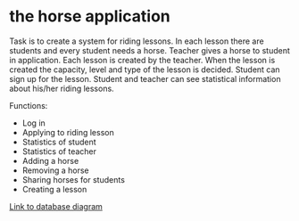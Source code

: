 # the horse application

Task is to create a system for riding lessons. In each lesson there are students and every student needs a horse. Teacher gives a horse to student in application. Each lesson is created by the teacher. When the lesson is created the capacity, level and type of the lesson is decided. Student can sign up for the lesson. Student and teacher can see statistical information about his/her riding lessons.

Functions:
* Log in
* Applying to riding lesson
* Statistics of student
* Statistics of teacher
* Adding a horse
* Removing a horse
* Sharing horses for students
* Creating a lesson

[Link to database diagram](https://raw.githubusercontent.com/millakortelainen/horseApp/master/pics/horseApp.png)
